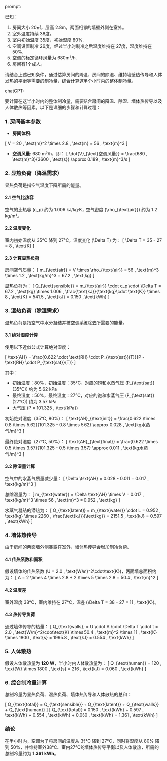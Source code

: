 prompt:

已知：

1. 房间大小 20㎡，层高 2.8m，两面相邻的墙壁外侧在室外。
2. 室外温度持续 38度。
3. 室内初始温度 35度，初始湿度 80%.
4. 空调设置制冷 26度，经过半小时制冷之后温度维持在 27度，湿度维持在 50%.
5. 空调的标定循环风量为 680m³/h.
6. 房间有1个成人。

请结合上述已知条件，通过估算房间的降温、房间的除湿、维持墙壁热传导和人体发热的平衡等需要的制冷量，综合计算这半个小时内的整体制冷量。

chatGPT:

要计算在这半小时内的整体制冷量，需要结合房间的降温、除湿、墙体热传导以及人体散热等因素。以下是详细的步骤和计算过程：

### 1. **房间基本参数**

- **房间体积**:

\[
V = 20 \, \text{m}^2 \times 2.8 \, \text{m} = 56 \, \text{m}^3
\]

- **空调风量**: 680 m³/h，即：
\[
\dot{V}_{\text{空调风量}} = \frac{680 \, \text{m}^3}{3600 \, \text{s}} \approx 0.189 \, \text{m}^3/s
\]

### 2. **显热负荷（降温需求）**

显热负荷是指空气温度下降所需的能量。

#### 2.1 **空气比热容**

空气的比热容 \(c_p\) 约为 1.006 kJ/kg·K，空气密度 \(\rho_{\text{air}}\) 约为 1.2 kg/m³。

#### 2.2 **温度变化**

室内初始温度从 35°C 降到 27°C，温度变化 \(\Delta T\) 为：
\[
\Delta T = 35 - 27 = 8 \, \text{K}
\]

#### 2.3 **计算显热负荷**

房间空气质量：
\[
m_{\text{air}} = V \times \rho_{\text{air}} = 56 \, \text{m}^3 \times 1.2 \, \text{kg/m}^3 = 67.2 \, \text{kg}
\]

显热负荷为：
\[
Q_{\text{sensible}} = m_{\text{air}} \cdot c_p \cdot \Delta T = 67.2 \, \text{kg} \times 1.006 \, \frac{\text{kJ}}{\text{kg}\cdot \text{K}} \times 8 \, \text{K} = 541.5 \, \text{kJ} = 0.150 \, \text{kWh}
\]

### 3. **湿热负荷（除湿需求）**

湿热负荷是指空气中水分凝结并被空调系统除去所需要的能量。

#### 3.1 **绝对湿度计算**

使用以下近似公式计算绝对湿度：

\[
\text{AH} = \frac{0.622 \cdot \text{RH} \cdot P_{\text{sat}}(T)}{P - \text{RH} \cdot P_{\text{sat}}(T)}
\]

其中：
- 初始湿度：80%，初始温度：35°C，对应的饱和水蒸气压 \(P_{\text{sat}}(35°C)\) 约为 5.62 kPa
- 最终湿度：50%，最终温度：27°C，对应的饱和水蒸气压 \(P_{\text{sat}}(27°C)\) 约为 3.57 kPa
- 大气压 \(P = 101.325 \, \text{kPa}\)

初始绝对湿度（35°C, 80%）：
\[
\text{AH}_{\text{init}} = \frac{0.622 \times 0.8 \times 5.62}{101.325 - 0.8 \times 5.62} \approx 0.028 \, \text{kg水蒸气/m}^3
\]

最终绝对湿度（27°C, 50%）：
\[
\text{AH}_{\text{final}} = \frac{0.622 \times 0.5 \times 3.57}{101.325 - 0.5 \times 3.57} \approx 0.011 \, \text{kg水蒸气/m}^3
\]

#### 3.2 **除湿量计算**

空气中的水蒸气质量减少量：
\[
\Delta \text{AH} = 0.028 - 0.011 = 0.017 \, \text{kg/m}^3
\]

总除湿量为：
\[
m_{\text{water}} = \Delta \text{AH} \times V = 0.017 \, \text{kg/m}^3 \times 56 \, \text{m}^3 = 0.952 \, \text{kg}
\]

水蒸气凝结的潜热为：
\[
Q_{\text{latent}} = m_{\text{water}} \cdot L = 0.952 \, \text{kg} \times 2260 \, \frac{\text{kJ}}{\text{kg}} = 2151.5 \, \text{kJ} = 0.597 \, \text{kWh}
\]

### 4. **墙体热传导**

由于房间的两面墙外侧暴露在室外，墙体热传导会增加制冷负荷。

#### 4.1 **传热系数和面积**

假设墙体的传热系数 \(U = 2.0 \, \text{W/m}^2\cdot\text{K}\)，两面墙总面积约为：
\[
A = 2 \times 4 \times 2.8 + 2 \times 5 \times 2.8 = 50.4 \, \text{m}^2
\]

#### 4.2 **温度差**

室外温度 38°C，室内维持在 27°C，温差 \(\Delta T = 38 - 27 = 11 \, \text{K}\)。

#### 4.3 **热传导负荷**

通过墙体传导的热量：
\[
Q_{\text{walls}} = U \cdot A \cdot \Delta T \cdot t = 2.0 \, \text{W/m}^2\cdot\text{K} \times 50.4 \, \text{m}^2 \times 11 \, \text{K} \times 1800 \, \text{s} = 1995.8 \, \text{kJ} = 0.554 \, \text{kWh}
\]

### 5. **人体散热**

假设人体散热量为 **120 W**，半小时内人体散热量为：
\[
Q_{\text{human}} = 120 \, \text{W} \times 1800 \, \text{s} = 216 \, \text{kJ} = 0.060 \, \text{kWh}
\]

### 6. **综合制冷量计算**

总制冷量为显热负荷、湿热负荷、墙体热传导和人体散热的总和：

\[
Q_{\text{total}} = Q_{\text{sensible}} + Q_{\text{latent}} + Q_{\text{walls}} + Q_{\text{human}}
\]
\[
Q_{\text{total}} = 0.150 \, \text{kWh} + 0.597 \, \text{kWh} + 0.554 \, \text{kWh} + 0.060 \, \text{kWh} = 1.361 \, \text{kWh}
\]

### 结论

在半小时内，空调为了将房间的温度从 35°C 降到 27°C，同时将湿度从 80% 降到 50%，并维持室外38°C、室内27°C的墙体热传导平衡以及人体散热，所需的总制冷量约为 **1.361 kWh**。